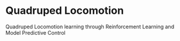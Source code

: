 # Quadruped Locomotion
Quadruped Locomotion learning through Reinforcement Learning and Model Predictive Control
